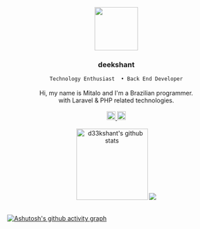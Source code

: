 <div align="center">
	<img src="https://media.giphy.com/media/WFZvB7VIXBgiz3oDXE/giphy.gif" width="100"/>
	<h3>deekshant</h3>
	<code>Technology Enthusiast  • Back End Developer</code> <br /><br />
	Hi, my name is Mitalo and I'm a Brazilian programmer.
	<br />
	with Laravel & PHP related technologies.
	<br />
	<br />
	<a href="https://linkedin.com/in/mitalo-ammon">
		<img  height="20" src="https://img.shields.io/badge/LinkedIn-1f6feb?style=flat&logo=linkedin&logoColor=white" alt="LinkedIn Badge"/>
	</a>
	<a href="mitaloammon68@gmail.com">
		<img height="20" src="https://img.shields.io/badge/Contact-238636?style=flat&logo=gmail&logoColor=white" alt="Twitter Badge"/>
	</a>
	<br />
	<br />
	<img height="165px" src="https://github-readme-stats.vercel.app/api?username=mitaloammon&count_private=true&border_color=0d1117&title_color=58a6ff&text_color=c9d1d9&show_icons=true&theme=github_dark" alt="d33kshant's github stats" />
	<img src="https://github-readme-stats.vercel.app/api/top-langs/?username=mitaloammon&layout=compact&border_color=0d1117&title_color=58a6ff&text_color=c9d1d9&show_icons=true&theme=github_dark" />
	<!-- <img width="772.84px" src="https://activity-graph.herokuapp.com/graph?username=mitaloammon&bg_color=0d1117&color=c8d0d9&line=555&point=58a6ff&area=true&hide_border=true&radius=4.5" /> -->
</div>

<br>

[![Ashutosh's github activity graph](https://github-readme-activity-graph.vercel.app/graph?username=mitaloammon&theme=github-compact)](https://github.com/ashutosh00710/github-readme-activity-graph)
  
<br>

